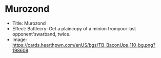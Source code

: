 # Murozond
- Title:  Murozond
- Effect:  Battlecry: Get a plaincopy of a minion fromyour last opponent'swarband, twice.
- Image:  https://cards.hearthpwn.com/enUS/bgs/TB_BaconUps_110_bg.png?198608
